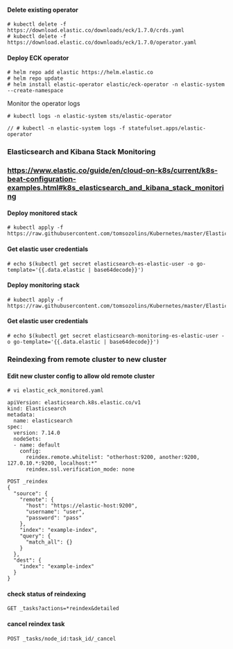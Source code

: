 #### Delete existing operator
```
# kubectl delete -f https://download.elastic.co/downloads/eck/1.7.0/crds.yaml
# kubectl delete -f https://download.elastic.co/downloads/eck/1.7.0/operator.yaml
```

#### Deploy ECK operator

```
# helm repo add elastic https://helm.elastic.co
# helm repo update
# helm install elastic-operator elastic/eck-operator -n elastic-system --create-namespace
```
Monitor the operator logs
```
# kubectl logs -n elastic-system sts/elastic-operator
```
```
// # kubectl -n elastic-system logs -f statefulset.apps/elastic-operator
```

### Elasticsearch and Kibana Stack Monitoring
### https://www.elastic.co/guide/en/cloud-on-k8s/current/k8s-beat-configuration-examples.html#k8s_elasticsearch_and_kibana_stack_monitoring

#### Deploy monitored stack
```
# kubectl apply -f https://raw.githubusercontent.com/tomsozolins/Kubernetes/master/Elastic%20ECK/elastic_eck_monitored.yaml
```
#### Get elastic user credentials
```
# echo $(kubectl get secret elasticsearch-es-elastic-user -o go-template='{{.data.elastic | base64decode}}')
```


#### Deploy monitoring stack
```
# kubectl apply -f https://raw.githubusercontent.com/tomsozolins/Kubernetes/master/Elastic%20ECK/elastic_eck_monitoring.yaml
```
#### Get elastic user credentials
```
# echo $(kubectl get secret elasticsearch-monitoring-es-elastic-user -o go-template='{{.data.elastic | base64decode}}')
```

### Reindexing from remote cluster to new cluster

#### Edit new cluster config to allow old remote cluster

```
# vi elastic_eck_monitored.yaml

apiVersion: elasticsearch.k8s.elastic.co/v1
kind: Elasticsearch
metadata:
  name: elasticsearch
spec:
  version: 7.14.0
  nodeSets:
  - name: default
    config:
      reindex.remote.whitelist: "otherhost:9200, another:9200, 127.0.10.*:9200, localhost:*"
      reindex.ssl.verification_mode: none
```

```
POST _reindex
{
  "source": {
    "remote": {
      "host": "https://elastic-host:9200",
      "username": "user",
      "password": "pass"
    },
    "index": "example-index",
    "query": {
      "match_all": {}
    }
  },
  "dest": {
    "index": "example-index"
  }
}

```

#### check status of reindexing

```
GET _tasks?actions=*reindex&detailed
```

#### cancel reindex task

```
POST _tasks/node_id:task_id/_cancel
```
